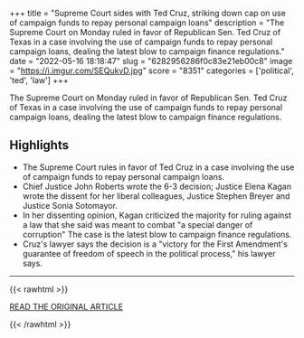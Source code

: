 +++
title = "Supreme Court sides with Ted Cruz, striking down cap on use of campaign funds to repay personal campaign loans"
description = "The Supreme Court on Monday ruled in favor of Republican Sen. Ted Cruz of Texas in a case involving the use of campaign funds to repay personal campaign loans, dealing the latest blow to campaign finance regulations."
date = "2022-05-16 18:18:47"
slug = "6282956286f0c83e21eb00c8"
image = "https://i.imgur.com/SEQukvD.jpg"
score = "8351"
categories = ['political', 'ted', 'law']
+++

The Supreme Court on Monday ruled in favor of Republican Sen. Ted Cruz of Texas in a case involving the use of campaign funds to repay personal campaign loans, dealing the latest blow to campaign finance regulations.

## Highlights

- The Supreme Court rules in favor of Ted Cruz in a case involving the use of campaign funds to repay personal campaign loans.
- Chief Justice John Roberts wrote the 6-3 decision; Justice Elena Kagan wrote the dissent for her liberal colleagues, Justice Stephen Breyer and Justice Sonia Sotomayor.
- In her dissenting opinion, Kagan criticized the majority for ruling against a law that she said was meant to combat "a special danger of corruption" The case is the latest blow to campaign finance regulations.
- Cruz's lawyer says the decision is a "victory for the First Amendment's guarantee of freedom of speech in the political process," his lawyer says.

---

{{< rawhtml >}}
  <p class="article-category">
    <a target="_blank" href="https://www.cnn.com/2022/05/16/politics/supreme-court-campaign-funds-ted-cruz/index.html">READ THE ORIGINAL ARTICLE</a>
  </p>
{{< /rawhtml >}}
